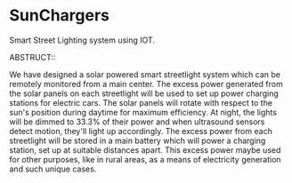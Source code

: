 # SunChargers
Smart Street Lighting system using IOT.

ABSTRUCT::

We have designed a solar powered smart streetlight system which can be remotely monitored from a main center. The excess power generated from the solar panels on each streetlight will be used to set up power charging stations for electric cars.
The solar panels will rotate with respect to the sun's position during daytime for maximum efficiency. At night, the lights will be dimmed to 33.3% of their power and when ultrasound sensors detect motion, they'll light up accordingly. The excess power from each streetlight will be stored in a main battery which will power a charging station, set up at suitable distances apart.
This excess power maybe used for other purposes, like in rural areas, as a means of electricity generation and such unique cases.
